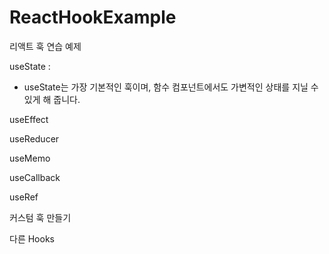 # ReactHookExample

리액트 훅 연습 예제

useState :

- useState는 가장 기본적인 훅이며, 함수 컴포넌트에서도 가변적인 상태를 지닐 수 있게 해 줍니다.

useEffect

useReducer

useMemo

useCallback

useRef

커스텀 훅 만들기

다른 Hooks
